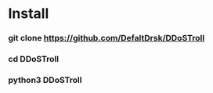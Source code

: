 # Install

### git clone https://github.com/DefaltDrsk/DDoSTroll

### cd DDoSTroll

### python3 DDoSTroll
